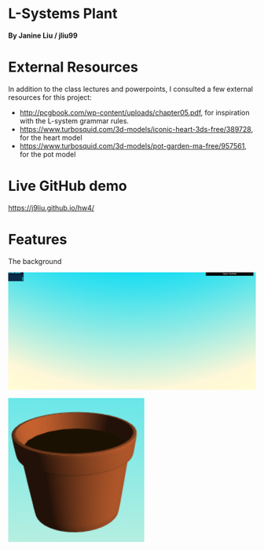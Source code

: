# L-Systems Plant
**By Janine Liu / jliu99**

# External Resources

In addition to the class lectures and powerpoints, I consulted a few external resources for this project:
- http://pcgbook.com/wp-content/uploads/chapter05.pdf, for inspiration with the L-system grammar rules.
- https://www.turbosquid.com/3d-models/iconic-heart-3ds-free/389728, for the heart model
- https://www.turbosquid.com/3d-models/pot-garden-ma-free/957561, for the pot model

# Live GitHub demo
https://j9liu.github.io/hw4/

# Features

The background

![](background.png)

![](pot.png)